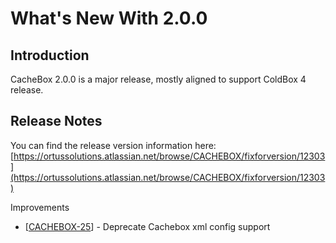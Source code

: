# What's New With 2.0.0

## Introduction

CacheBox 2.0.0 is a major release, mostly aligned to support ColdBox 4 release.

## Release Notes

You can find the release version information here: [https://ortussolutions.atlassian.net/browse/CACHEBOX/fixforversion/12303](https://ortussolutions.atlassian.net/browse/CACHEBOX/fixforversion/12303)

Improvements

* \[[CACHEBOX-25](https://ortussolutions.atlassian.net/browse/CACHEBOX-25)\] - Deprecate Cachebox xml config support

